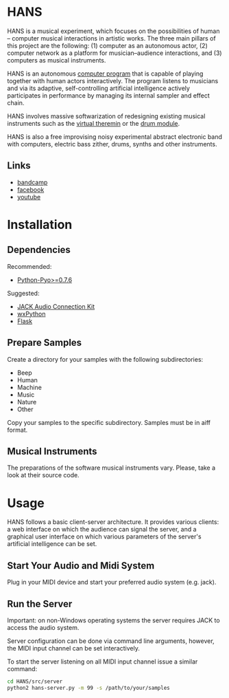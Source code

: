 # HANS

HANS is a musical experiment, which focuses on the possibilities of
human – computer musical interactions in artistic works. The three
main pillars of this project are the following: (1) computer as an
autonomous actor, (2) computer network as a platform for
musician–audience interactions, and (3) computers as musical
instruments.

HANS is an autonomous [computer program](HANS/util/) that is capable
of playing together with human actors interactively. The program
listens to musicians and via its adaptive, self-controlling artificial
intelligence actively participates in performance by managing its
internal sampler and effect chain.

HANS involves massive softwarization of redesigning existing musical
instruments such as the [virtual theremin](HANS/util/theremin.py) or
the [drum module](HANS/util/drum/).

HANS is also a free improvising noisy experimental abstract electronic
band with computers, electric bass zither, drums, synths and other
instruments.

## Links

* [bandcamp](https://hans-music.bandcamp.com)
* [facebook](https://www.facebook.com/hansexperiment)
* [youtube](https://www.youtube.com/channel/UCbEil33Hz9sZZZ9DxmT1d_Q)

# Installation

## Dependencies

Recommended:

* [Python-Pyo>=0.7.6](http://ajaxsoundstudio.com/software/pyo/)

Suggested:

* [JACK Audio Connection Kit](http://www.jackaudio.org/downloads/)
* [wxPython](https://wxpython.org)
* [Flask](http://flask.pocoo.org)

## Prepare Samples

Create a directory for your samples with the following subdirectories:

* Beep
* Human
* Machine
* Music
* Nature
* Other

Copy your samples to the specific subdirectory. Samples must be in
aiff format.

## Musical Instruments

The preparations of the software musical instruments vary. Please,
take a look at their source code.

# Usage

HANS follows a basic client-server architecture. It provides various
clients: a web interface on which the audience can signal the server,
and a graphical user interface on which various parameters of the
server's artificial intelligence can be set.

## Start Your Audio and Midi System

Plug in your MIDI device and start your preferred audio system
(e.g. jack).

## Run the Server

Important: on non-Windows operating systems the server requires JACK
to access the audio system.

Server configuration can be done via command line arguments, however,
the MIDI input channel can be set interactively.

To start the server listening on all MIDI input channel issue a
similar command:

``` bash
cd HANS/src/server
python2 hans-server.py -m 99 -s /path/to/your/samples
```
